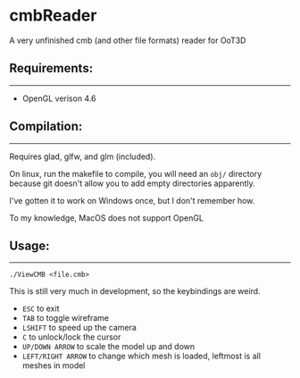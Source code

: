 # cmbReader

A very unfinished cmb (and other file formats) reader for OoT3D

## Requirements:
---
* OpenGL verison 4.6

## Compilation:
---
Requires glad, glfw, and glm (included).

On linux, run the makefile to compile, you will need an `obj/` directory because git doesn't allow you to add empty directories apparently.

I've gotten it to work on Windows once, but I don't remember how.

To my knowledge, MacOS does not support OpenGL

## Usage:
---
`./ViewCMB <file.cmb>`

This is still very much in development, so the keybindings are weird.
* `ESC` to exit
* `TAB` to toggle wireframe
* `LSHIFT` to speed up the camera
* `C` to unlock/lock the cursor
* `UP/DOWN ARROW` to scale the model up and down
* `LEFT/RIGHT ARROW` to change which mesh is loaded, leftmost is all meshes in model